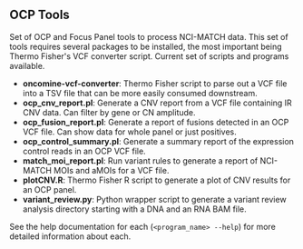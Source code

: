 OCP Tools
--
Set of OCP and Focus Panel tools to process NCI-MATCH data.  This set of tools requires several packages to be installed, the 
most important being Thermo Fisher's VCF converter script. Current set of scripts and programs available. 

   * **oncomine-vcf-converter**:    Thermo Fisher script to parse out a VCF file into a TSV file that can be more easily consumed downstream.
   * **ocp_cnv_report.pl**:         Generate a CNV report from a VCF file containing IR CNV data.  Can filter by gene or CN amplitude.
   * **ocp_fusion_report.pl**:      Generate a report of fusions detected in an OCP VCF file.  Can show data for whole panel or just positives.
   * **ocp_control_summary.pl**:    Generate a summary report of the expression control reads in an OCP VCF file.
   * **match_moi_report.pl**:       Run variant rules to generate a report of NCI-MATCH MOIs and aMOIs for a VCF file.  
   * **plotCNV.R**:                 Thermo Fisher R script to generate a plot of CNV results for an OCP panel.
   * **variant_review.py**:         Python wrapper script to generate a variant review analysis directory starting with a DNA and an RNA BAM file.
   
See the help documentation for each (`<program_name> --help`) for more detailed information about each. 
